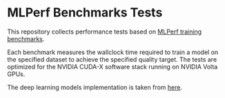 # MLPerf Benchmarks Tests

This repository collects performance tests based on [MLPerf training benchmarks](https://mlperf.org/training-overview/#overview). 

Each benchmark measures the wallclock time required to train a model on the specified dataset to achieve the specified quality target. 
The tests are optimized for the NVIDIA CUDA-X software stack running on NVIDIA Volta GPUs.

The deep learning models implementation is taken from [here](https://github.com/NVIDIA/DeepLearningExamples).  
